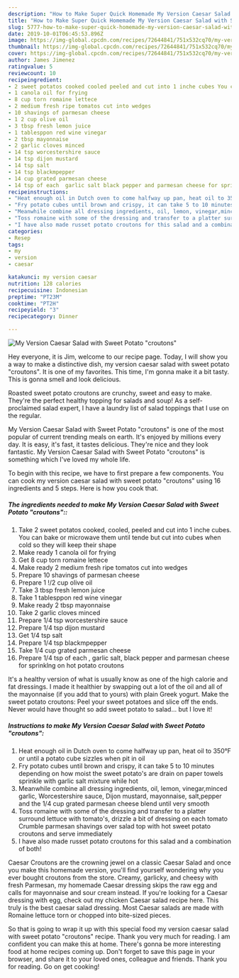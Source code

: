```yaml
---
description: "How to Make Super Quick Homemade My Version Caesar Salad with Sweet Potato &amp;#34;croutons&amp;#34;"
title: "How to Make Super Quick Homemade My Version Caesar Salad with Sweet Potato &amp;#34;croutons&amp;#34;"
slug: 5777-how-to-make-super-quick-homemade-my-version-caesar-salad-with-sweet-potato-and-34-croutons-and-34
date: 2019-10-01T06:45:53.896Z
image: https://img-global.cpcdn.com/recipes/72644841/751x532cq70/my-version-caesar-salad-with-sweet-potato-croutons-recipe-main-photo.jpg
thumbnail: https://img-global.cpcdn.com/recipes/72644841/751x532cq70/my-version-caesar-salad-with-sweet-potato-croutons-recipe-main-photo.jpg
cover: https://img-global.cpcdn.com/recipes/72644841/751x532cq70/my-version-caesar-salad-with-sweet-potato-croutons-recipe-main-photo.jpg
author: James Jimenez
ratingvalue: 5
reviewcount: 10
recipeingredient:
- 2 sweet potatos cooked cooled peeled and cut into 1 inche cubes You can bake or microwave them until tende but cut into cubes when cold so they will keep their shape
- 1 canola oil for frying
- 8 cup torn romaine lettece
- 2 medium fresh ripe tomatos cut into wedges
- 10 shavings of parmesan cheese
- 1 2 cup olive oil
- 3 tbsp fresh lemon juice
- 1 tablesppon red wine vinegar
- 2 tbsp mayonnaise
- 2 garlic cloves minced
- 14 tsp worcestershire sauce
- 14 tsp dijon mustard
- 14 tsp salt
- 14 tsp blackmpepper
- 14 cup grated parmesan cheese
- 14 tsp of each  garlic salt black pepper and parmesan cheese for sprinklng on hot potato croutons
recipeinstructions:
- "Heat enough oil in Dutch oven to come halfway up pan, heat oil to 350°F or until a potato cube sizzles when pit in oil"
- "Fry potato cubes until brown and crispy, it can take 5 to 10 minutes depending on how moist the sweet potato&#39;s are drain on paper towels sprinkle with garlic salt mixture while hot"
- "Meanwhile combine all dressing ingredients, oil, lemon, vinegar,minced garlic, Worcestershire sauce, Dijon mustard, mayonnaise, salt,pepper and the 1/4 cup grated parmesan cheese blend until very smooth"
- "Toss romaine with some of the dressing and transfer to a platter surround lettuce with tomato&#39;s, drizzle a bit of dressing on each tomato Crumble parmesan shavings over salad top with hot sweet potato croutons and serve immediately"
- "I have also made russet potato croutons for this salad and a combination of both!"
categories:
- Resep
tags:
- my
- version
- caesar

katakunci: my version caesar
nutrition: 128 calories
recipecuisine: Indonesian
preptime: "PT23M"
cooktime: "PT2H"
recipeyield: "3"
recipecategory: Dinner

---
```



![My Version Caesar Salad with Sweet Potato &#34;croutons&#34;](https://img-global.cpcdn.com/recipes/72644841/751x532cq70/my-version-caesar-salad-with-sweet-potato-croutons-recipe-main-photo.jpg)

Hey everyone, it is Jim, welcome to our recipe page. Today, I will show you a way to make a distinctive dish, my version caesar salad with sweet potato &#34;croutons&#34;. It is one of my favorites. This time, I'm gonna make it a bit tasty. This is gonna smell and look delicious.

Roasted sweet potato croutons are crunchy, sweet and easy to make. They&#39;re the perfect healthy topping for salads and soup! As a self-proclaimed salad expert, I have a laundry list of salad toppings that I use on the regular.

My Version Caesar Salad with Sweet Potato &#34;croutons&#34; is one of the most popular of current trending meals on earth. It's enjoyed by millions every day. It is easy, it's fast, it tastes delicious. They're nice and they look fantastic. My Version Caesar Salad with Sweet Potato &#34;croutons&#34; is something which I've loved my whole life.


To begin with this recipe, we have to first prepare a few components. You can cook my version caesar salad with sweet potato &#34;croutons&#34; using 16 ingredients and 5 steps. Here is how you cook that.

##### The ingredients needed to make My Version Caesar Salad with Sweet Potato &#34;croutons&#34;::

1. Take 2 sweet potatos cooked, cooled, peeled and cut into 1 inche cubes. You can bake or microwave them until tende but cut into cubes when cold so they will keep their shape
1. Make ready 1 canola oil for frying
1. Get 8 cup torn romaine lettece
1. Make ready 2 medium fresh ripe tomatos cut into wedges
1. Prepare 10 shavings of parmesan cheese
1. Prepare 1 !/2 cup olive oil
1. Take 3 tbsp fresh lemon juice
1. Take 1 tablesppon red wine vinegar
1. Make ready 2 tbsp mayonnaise
1. Take 2 garlic cloves minced
1. Prepare 1/4 tsp worcestershire sauce
1. Prepare 1/4 tsp dijon mustard
1. Get 1/4 tsp salt
1. Prepare 1/4 tsp blackmpepper
1. Take 1/4 cup grated parmesan cheese
1. Prepare 1/4 tsp of each , garlic salt, black pepper and parmesan cheese for sprinklng on hot potato croutons


It&#39;s a healthy version of what is usually know as one of the high calorie and fat dressings. I made it healthier by swapping out a lot of the oil and all of the mayonnaise (if you add that to yours) with plain Greek yogurt. Make the sweet potato croutons: Peel your sweet potatoes and slice off the ends. Never would have thought so add sweet potato to salad… but I love it! 

##### Instructions to make My Version Caesar Salad with Sweet Potato &#34;croutons&#34;:

1. Heat enough oil in Dutch oven to come halfway up pan, heat oil to 350°F or until a potato cube sizzles when pit in oil
1. Fry potato cubes until brown and crispy, it can take 5 to 10 minutes depending on how moist the sweet potato&#39;s are drain on paper towels sprinkle with garlic salt mixture while hot
1. Meanwhile combine all dressing ingredients, oil, lemon, vinegar,minced garlic, Worcestershire sauce, Dijon mustard, mayonnaise, salt,pepper and the 1/4 cup grated parmesan cheese blend until very smooth
1. Toss romaine with some of the dressing and transfer to a platter surround lettuce with tomato&#39;s, drizzle a bit of dressing on each tomato Crumble parmesan shavings over salad top with hot sweet potato croutons and serve immediately
1. I have also made russet potato croutons for this salad and a combination of both!


Caesar Croutons are the crowning jewel on a classic Caesar Salad and once you make this homemade version, you&#39;ll find yourself wondering why you ever bought croutons from the store. Creamy, garlicky, and cheesy with fresh Parmesan, my homemade Caesar dressing skips the raw egg and calls for mayonnaise and sour cream instead. If you&#39;re looking for a Caesar dressing with egg, check out my chicken Caesar salad recipe here. This truly is the best caesar salad dressing. Most Caesar salads are made with Romaine lettuce torn or chopped into bite-sized pieces. 

So that is going to wrap it up with this special food my version caesar salad with sweet potato &#34;croutons&#34; recipe. Thank you very much for reading. I am confident you can make this at home. There's gonna be more interesting food at home recipes coming up. Don't forget to save this page in your browser, and share it to your loved ones, colleague and friends. Thank you for reading. Go on get cooking!

